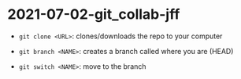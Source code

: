 # 2021-07-02-git_collab-jff

- `git clone <URL>`: clones/downloads the repo to your computer

- `git branch <NAME>`: creates a branch called <NAME> where you are (HEAD)
- `git switch <NAME>`: move to the branch <NAME>

